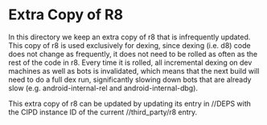 Extra Copy of R8
================

In this directory we keep an extra copy of r8 that is infrequently updated.
This copy of r8 is used exclusively for dexing, since dexing (i.e. d8) code
does not change as frequently, it does not need to be rolled as often as the
rest of the code in r8. Every time it is rolled, all incremental dexing on dev
machines as well as bots is invalidated, which means that the next build will
need to do a full dex run, significantly slowing down bots that are already
slow (e.g. android-internal-rel and android-internal-dbg).

This extra copy of r8 can be updated by updating its entry in //DEPS with the
CIPD instance ID of the current //third_party/r8 entry.
